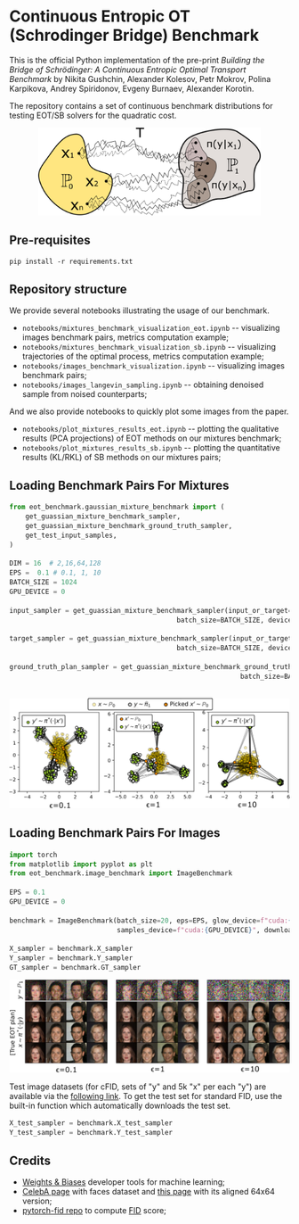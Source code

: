 # Continuous Entropic OT (Schrodinger Bridge) Benchmark

This is the official Python implementation of the pre-print *Building the Bridge of Schrödinger:
A Continuous Entropic Optimal Transport Benchmark* by Nikita Gushchin, Alexander Kolesov, Petr Mokrov, Polina Karpikova, Andrey Spiridonov, Evgeny Burnaev, Alexander Korotin.

The repository contains a set of continuous benchmark distributions for testing EOT/SB solvers for the quadratic cost.

<p align="center"><img src="pics/schrodinger_bridge.png" width="400" /></p>

## Pre-requisites
```console
pip install -r requirements.txt
```

## Repository structure
We provide several notebooks illustrating the usage of our benchmark.
- `notebooks/mixtures_benchmark_visualization_eot.ipynb` -- visualizing images benchmark pairs, metrics computation example;
- `notebooks/mixtures_benchmark_visualization_sb.ipynb` -- visualizing trajectories of the optimal process, metrics computation example;
- `notebooks/images_benchmark_visualization.ipynb` -- visualizing images benchmark pairs;
- `notebooks/images_langevin_sampling.ipynb` -- obtaining denoised sample from noised counterparts;

And we also provide notebooks to quickly plot some images from the paper.
- `notebooks/plot_mixtures_results_eot.ipynb` -- plotting the qualitative results (PCA projections) of EOT methods on our mixtures benchmark;
- `notebooks/plot_mixtures_results_sb.ipynb` -- plotting the quantitative results (KL/RKL) of SB methods on our mixtures pairs;

## Loading Benchmark Pairs For Mixtures
```python
from eot_benchmark.gaussian_mixture_benchmark import (
    get_guassian_mixture_benchmark_sampler,
    get_guassian_mixture_benchmark_ground_truth_sampler, 
    get_test_input_samples,
)

DIM = 16  # 2,16,64,128
EPS =  0.1 # 0.1, 1, 10
BATCH_SIZE = 1024
GPU_DEVICE = 0

input_sampler = get_guassian_mixture_benchmark_sampler(input_or_target="input", dim=DIM, eps=EPS,
                                          batch_size=BATCH_SIZE, device=f"cuda:{GPU_DEVICE}", download=True)

target_sampler = get_guassian_mixture_benchmark_sampler(input_or_target="target", dim=DIM, eps=EPS,
                                          batch_size=BATCH_SIZE, device=f"cuda:{GPU_DEVICE}", download=True)

ground_truth_plan_sampler = get_guassian_mixture_benchmark_ground_truth_sampler(dim=DIM,eps=EPS,
                                                          batch_size=BATCH_SIZE , device=f"cuda:{GPU_DEVICE}",
                                                                                download=True)
```

<p align="center"><img src="pics/mixtures_benchmark.png" width="800" /></p>

## Loading Benchmark Pairs For Images
```python
import torch
from matplotlib import pyplot as plt
from eot_benchmark.image_benchmark import ImageBenchmark

EPS = 0.1
GPU_DEVICE = 0

benchmark = ImageBenchmark(batch_size=20, eps=EPS, glow_device=f"cuda:{GPU_DEVICE}",
                           samples_device=f"cuda:{GPU_DEVICE}", download=False)

X_sampler = benchmark.X_sampler
Y_sampler = benchmark.Y_sampler
GT_sampler = benchmark.GT_sampler
```

<p align="center"><img src="pics/images_benchmark.png" width="800" /></p>

Test image datasets (for cFID, sets of "y" and 5k "x" per each "y") are available via the [following link](https://disk.yandex.ru/d/iylrmxv5kHzQMQ). To get the test set for standard FID, use the built-in function which automatically downloads the test set.

```python
X_test_sampler = benchmark.X_test_sampler
Y_test_sampler = benchmark.Y_test_sampler
```

## Credits
- [Weights & Biases](https://wandb.ai) developer tools for machine learning;
- [CelebA page](http://mmlab.ie.cuhk.edu.hk/projects/CelebA.html) with faces dataset and [this page](https://www.kaggle.com/jessicali9530/celeba-dataset) with its aligned 64x64 version;
- [pytorch-fid repo](https://github.com/mseitzer/pytorch-fid) to compute [FID](https://arxiv.org/abs/1706.08500) score;
